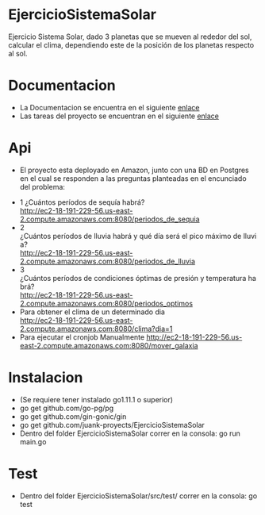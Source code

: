# EjercicioSistemaSolar
Ejercicio Sistema Solar, dado 3 planetas que se mueven al rededor del sol, calcular el clima, dependiendo este de la posición de los planetas respecto al sol.
# Documentacion
* La Documentacion se encuentra en el siguiente [enlace](https://docs.google.com/document/d/1hUhcSEUILK8SX_d8FT5Otsfzxt5GCJYm9hW94ZpxWuQ/edit#heading=h.kk1966kbedef)
* Las tareas del proyecto se encuentran en el siguiente [enlace](https://github.com/juank-proyects/EjercicioSistemaSolar/projects/1)
# Api
* El proyecto esta deployado en Amazon, junto con una BD en Postgres en el cual se responden a las preguntas planteadas en el encunciado del problema:
- 1 ¿Cuántos períodos de sequía habrá? <br />
   http://ec2-18-191-229-56.us-east-2.compute.amazonaws.com:8080/periodos_de_sequia
- 2 ¿Cuántos períodos de lluvia habrá y qué día será el pico máximo de lluvia? <br />
   http://ec2-18-191-229-56.us-east-2.compute.amazonaws.com:8080/periodos_de_lluvia
- 3 ¿Cuántos períodos de condiciones óptimas de presión y temperatura habrá? <br />
   http://ec2-18-191-229-56.us-east-2.compute.amazonaws.com:8080/periodos_optimos
- Para obtener el clima de un determinado dia <br />
   http://ec2-18-191-229-56.us-east-2.compute.amazonaws.com:8080/clima?dia=1
- Para ejecutar el cronjob Manualmente 
   http://ec2-18-191-229-56.us-east-2.compute.amazonaws.com:8080/mover_galaxia
# Instalacion
- (Se requiere tener instalado go1.11.1 o superior)
- go get github.com/go-pg/pg
- go get github.com/gin-gonic/gin
- go get github.com/juank-proyects/EjercicioSistemaSolar
- Dentro del folder EjercicioSistemaSolar correr en la consola: go run main.go
# Test
- Dentro del folder EjercicioSistemaSolar/src/test/ correr en la consola: go test
